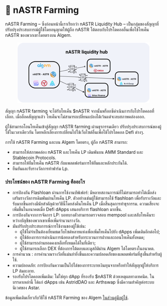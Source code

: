 # 📔 nASTR Farming

nASTR Farming – ซึ่งก่อนหน้านี้เราเรียกว่า nASTR Liquidity Hub – เป็นกลุ่มของสัญญาที่ปรับปรุงประสบการณ์ผู้ใช้โดยอนุญาตให้ผู้ถือ nASTR โต้ตอบกับโปรโตคอลอื่นเพื่อใช้โทเค็น nASTR ของพวกเขาโดยตรงบน Algem.

<figure><img src="../.gitbook/assets/Article.png" alt=""><figcaption></figcaption></figure>

สัญญา nASTR farming จะได้รับโทเค็น $nASTR จากนั้นพร็อกซีดำเนินการกับโปรโตคอลที่เลือก. เมื่อล็อคสัญญาแล้ว โทเค็นจะไม่สามารถเปลี่ยนแปลงได้เว้นแต่จะลบสภาพคล่องออก.

ผู้ใช้สามารถโอนโทเค็นเข้าสู่สัญญา nASTR farming ผ่านธุรกรรมเดียว ปรับปรุงประสบการณ์ของผู้ใช้ในเวลาเดียวกัน โดยหลีกเลี่ยงการเปลี่ยนไปใช้เว็บไซต์อื่นเพื่อใช้โปรโตคอล Defi ต่างๆ.

การใช้ nASTR Farming และบน Algem โดยตรง, ผู้ถือ nASTR สามารถ:

* สามารถให้สภาพคล่อง nASTR และโทเค็น LP เดิมพันบน AMM Standard และ Stablecoin Protocols.
* สามารถให้ยืมโทเค็น nASTR กับแพลตฟอร์มการให้ยืมและหลักประกันได้.
* ยืนยันและรับรางวัลการทําฟาร์ม Lp.

### ประโยชน์ของ nASTR Farming  คืออะไร

* การป้องกัน Flashloan ผ่านการใช้งานบัฟเฟอร์: มีหลายสถานการณ์ที่ไม่สามารถทำได้เมื่อส่งเสริมรางวัลการเดิมพันผ่านโทเค็น LP. ตัวอย่างเช่นผู้ใช้สามารถใช้ flashloan เพื่อรับรางวัลและรับมากขึ้นอย่างมีนัยสําคัญด้วยวิธีนี้โดยส่งคืนโทเค็น LP เมื่อสิ้นสุดการทําธุรกรรม. ความเสี่ยงจะเพิ่มขึ้นในอนาคตเมื่อ Defi dApps เสนอบริการ flashloan มากขึ้น.
* การป้องกันจากการจัดการ LP: บอทบางตัวสามารถตรวจสอบ mempool และสลับโทเค็นระหว่างบัญชีของพวกเขาเพื่อเพิ่มจำนวนรางวัล.
* มันปรับปรุงประสบการณ์การใช้งานของผู้ใช้เช่น:
  * ผู้ใช้ไม่จำเป็นต้องเยี่ยมชมเว็บไซต์หลายแห่งเพื่อเพิ่มโทเค็นไปยัง dApps เพิ่มเติมอีกต่อไป;&#x20;
  * ผู้ใช้ต้องการการดำเนินการน้อยลงสำหรับกระบวนการฝากและถอนโทเค็นทั้งหมด;
  * ผู้ใช้สามารถอ่านยอดคงเหลือทั้งหมดได้ในที่เดียว;&#x20;
  * ผู้ใช้สามารถเลือก DEX ที่ต้องการโต้ตอบและดูสถิติผ่าน Algem ได้โดยตรงในอนาคต.
* การคำนวณ : การคำนวณรางวัลที่แม่นยำยิ่งขึ้นและความปลอดภัยของแพลตฟอร์มที่สูงขึ้นสำหรับผู้ใช้.
* ความปลอดภัย: การป้องกันความเป็นไปได้ของการระบายเงินทุนจากหรือทำให้สัญญาผู้ให้บริการ LP ล้มละลาย.
* รองรับโปรโตคอลเพิ่มเติม: ไม่ใช่ทุก dApp ที่รองรับ $nASTR ด้วยเหตุผลทางเทคนิค. ในบรรดาเหล่านี้ ได้แก่ dApps เช่น AstridDAO และ Arthswap ซึ่งมีความสำคัญต่อระบบนิเวศของ Astar.

ข้อมูลเพิ่มเติมเกี่ยวกับวิธีใช้ nASTR Farming ของ Algem [ในส่วนคู่มือผู้ใช้](../undefined/how-to-use-algems-nastr-farming/).
